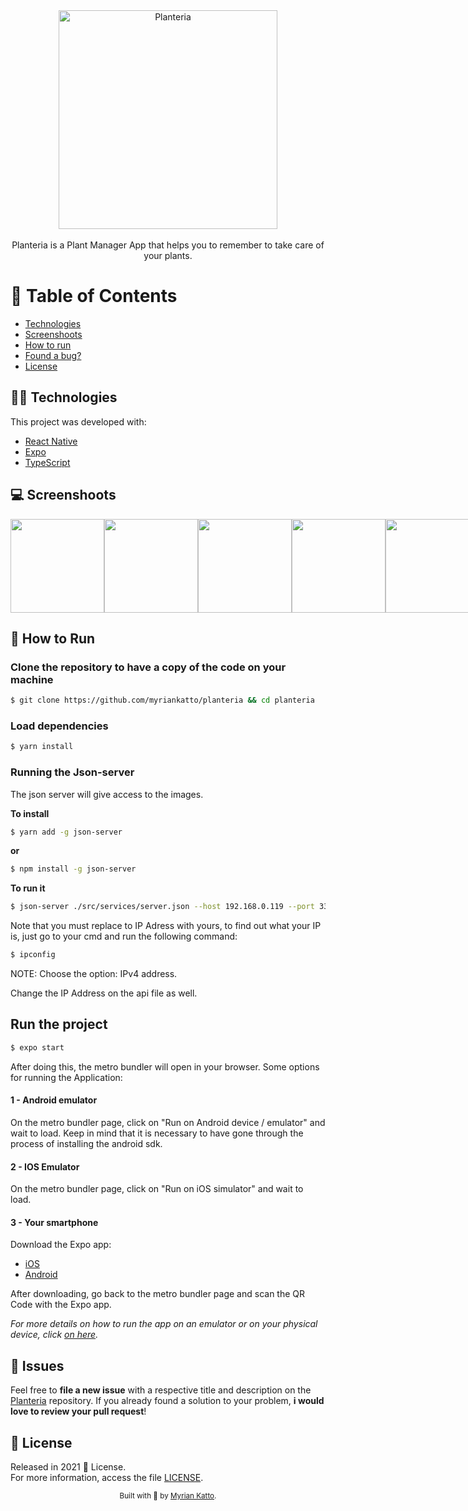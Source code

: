 

<div align="center">
    <img alt="Planteria" title="Planteria" src="https://github.com/myriankatto/planteria/blob/main/assets/Frame%205.png?raw=true" height='350' /></br></br>
    Planteria is a Plant Manager App that helps you to remember to take care of your plants. 
    
</div>


# :pushpin:  Table of Contents

* [Technologies](#technologies)
* [Screenshoots](#screenshoot)
* [How to run](#how-to-run)
* [Found a bug?](#bugs)
* [License](#license)

## 👩‍💻 Technologies <a name="technologies"></a>

This project was developed with:

- [React Native](https://reactnative.dev/)
- [Expo](https://expo.io/)
- [TypeScript](https://www.typescriptlang.org/)

## :computer: Screenshoots <a name="screenshoots"></a>

<div style="display: flex; flex-direction: 'row'; align-items: 'center';">
   <img src="https://github.com/myriankatto/planteria/blob/main/assets/mock5.png?raw=true" width="150px">
   <img src="https://github.com/myriankatto/planteria/blob/main/assets/mock3.png?raw=true" width="150px">
   <img src="https://github.com/myriankatto/planteria/blob/main/assets/mock1.png?raw=true" width="150px">
   <img src="https://github.com/myriankatto/planteria/blob/main/assets/mock2.png?raw=true" width="150px">
   <img src="https://github.com/myriankatto/planteria/blob/main/assets/mock4.png?raw=true" width="150px">
</div>

## :construction_worker: How to Run <a name="how-to-run"></a>

### Clone the repository to have a copy of the code on your machine

```bash
$ git clone https://github.com/myriankatto/planteria && cd planteria
```

### Load dependencies

```bash
$ yarn install
```

### Running the Json-server

The json server will give access to the images.

**To install**

```bash
$ yarn add -g json-server
```

**or**

```bash
$ npm install -g json-server
```

**To run it**

```bash
$ json-server ./src/services/server.json --host 192.168.0.119 --port 3333
```

Note that you must replace to IP Adress with yours, to find out what your IP is, just go to your cmd and run the following command:

```bash
$ ipconfig
```

NOTE: Choose the option: IPv4 address.
<br/>

Change the IP Address on the api file as well.

## Run the project

```bash
$ expo start
```

After doing this, the metro bundler will open in your browser. Some options for running the Application:

#### 1 - Android emulator

On the metro bundler page, click on "Run on Android device / emulator" and wait to load. Keep in mind that it is necessary to have gone through the process of installing the android sdk.

#### 2 - IOS Emulator

On the metro bundler page, click on "Run on iOS simulator" and wait to load.

#### 3 - Your smartphone

Download the Expo app:

- [iOS](https://itunes.apple.com/app/apple-store/id982107779)
- [Android](https://play.google.com/store/apps/details?id=host.exp.exponent&referrer=www)

After downloading, go back to the metro bundler page and scan the QR Code with the Expo app.

<em>For more details on how to run the app on an emulator or on your physical device, click <a href="https://react-native.rocketseat.dev/">on here</a>.</em>
<br />


## :bug: Issues <a name="bugs"></a>
Feel free to **file a new issue** with a respective title and description on the [Planteria](https://github.com/myriankatto/planteria/issues) repository. If you already found a solution to your problem, **i would love to review your pull request**!

## :closed_book: License  <a name="license"></a>

Released in 2021 :closed_book: License. <br> For more information, access the file [LICENSE](https://github.com/myriankatto/planteria/blob/master/LICENSE).

<div align="center">
<sub>Built with 🖤 by <a href="https://github.com/myriankatto">Myrian Katto</a>.
  </sub>
  </div>
